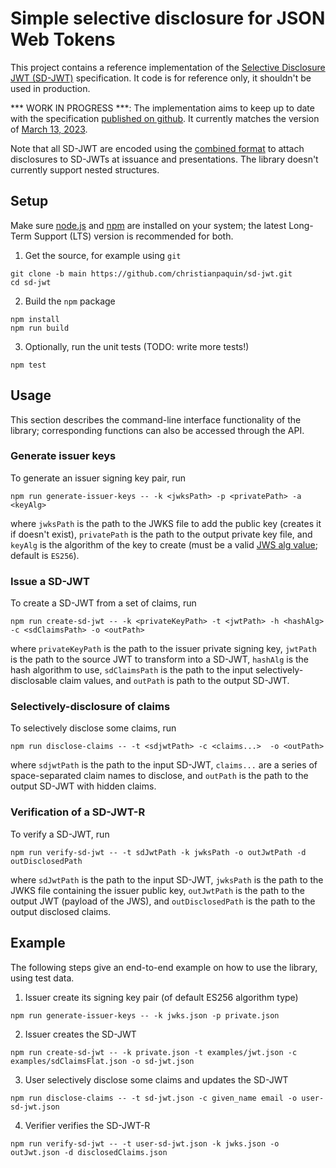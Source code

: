 # Simple selective disclosure for JSON Web Tokens 

This project contains a reference implementation of the [Selective Disclosure JWT (SD-JWT)](https://datatracker.ietf.org/doc/html/draft-fett-selective-disclosure-jwt) specification. It code is for reference only, it shouldn't be used in production.

*** WORK IN PROGRESS ***: The implementation aims to keep up to date with the specification [published on github](https://github.com/oauth-wg/oauth-selective-disclosure-jwt/blob/master/draft-ietf-oauth-selective-disclosure-jwt.md). It currently matches the version of [March 13, 2023](https://drafts.oauth.net/oauth-selective-disclosure-jwt/draft-ietf-oauth-selective-disclosure-jwt.html).

Note that all SD-JWT are encoded using the [combined format](https://drafts.oauth.net/oauth-selective-disclosure-jwt/draft-ietf-oauth-selective-disclosure-jwt.html#name-combined-format-for-present) to attach disclosures to SD-JWTs at issuance and presentations. The library doesn't currently support nested structures.

## Setup

Make sure [node.js](https://nodejs.org/) and [npm](https://docs.npmjs.com/downloading-and-installing-node-js-and-npm) are installed on your system; the latest Long-Term Support (LTS) version is recommended for both.

1. Get the source, for example using `git`
```
git clone -b main https://github.com/christianpaquin/sd-jwt.git
cd sd-jwt
```

2. Build the `npm` package
```
npm install
npm run build
```

3. Optionally, run the unit tests (TODO: write more tests!)
```
npm test
```

## Usage

This section describes the command-line interface functionality of the library; corresponding functions can also be accessed through the API.

### Generate issuer keys

To generate an issuer signing key pair, run

```
npm run generate-issuer-keys -- -k <jwksPath> -p <privatePath> -a <keyAlg>
```

where `jwksPath` is the path to the JWKS file to add the public key (creates it if doesn't exist), `privatePath` is the path to the output private key file, and `keyAlg` is the algorithm of the key to create (must be a valid [JWS alg value](https://www.rfc-editor.org/rfc/rfc7518.html#section-3.1); default is `ES256`).

### Issue a SD-JWT

To create a SD-JWT from a set of claims, run 


```
npm run create-sd-jwt -- -k <privateKeyPath> -t <jwtPath> -h <hashAlg> -c <sdClaimsPath> -o <outPath>
```

where `privateKeyPath` is the path to the issuer private signing key, `jwtPath` is the path to the source JWT to transform into a SD-JWT, `hashAlg` is the hash algorithm to use, `sdClaimsPath` is the path to the input selectively-disclosable claim values, and `outPath` is path to the output SD-JWT.

### Selectively-disclosure of claims

To selectively disclose some claims, run

```
npm run disclose-claims -- -t <sdjwtPath> -c <claims...>  -o <outPath>
```

where `sdjwtPath` is the path to the input SD-JWT, `claims...` are a series of space-separated claim names to disclose, and `outPath` is the path to the output SD-JWT with hidden claims.

### Verification of a SD-JWT-R

To verify a SD-JWT, run

```
npm run verify-sd-jwt -- -t sdJwtPath -k jwksPath -o outJwtPath -d outDisclosedPath
```

where 
`sdJwtPath` is the path to the input SD-JWT, `jwksPath` is the path to the JWKS file containing the issuer public key, `outJwtPath` is the path to the output JWT (payload of the JWS), and `outDisclosedPath` is the path to the output disclosed claims.

## Example

The following steps give an end-to-end example on how to use the library, using test data.

1. Issuer create its signing key pair (of default ES256 algorithm type)

```
npm run generate-issuer-keys -- -k jwks.json -p private.json
```

2. Issuer creates the SD-JWT

```
npm run create-sd-jwt -- -k private.json -t examples/jwt.json -c examples/sdClaimsFlat.json -o sd-jwt.json
```

3. User selectively disclose some claims and updates the SD-JWT

```
npm run disclose-claims -- -t sd-jwt.json -c given_name email -o user-sd-jwt.json
```

4. Verifier verifies the SD-JWT-R

```
npm run verify-sd-jwt -- -t user-sd-jwt.json -k jwks.json -o outJwt.json -d disclosedClaims.json
```

